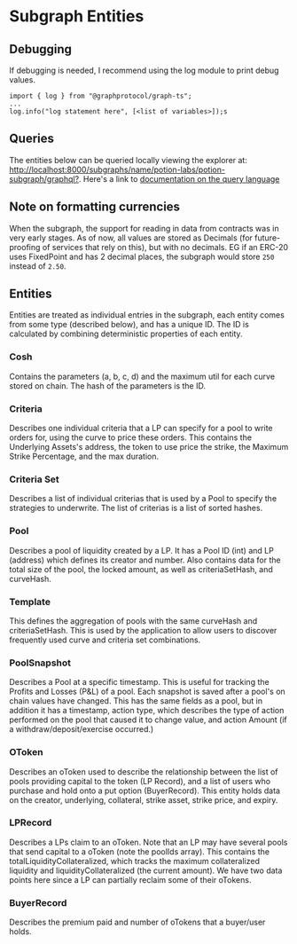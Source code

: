 # Subgraph Entities

## Debugging

If debugging is needed, I recommend using the log module to print debug values.

```
import { log } from "@graphprotocol/graph-ts";
...
log.info("log statement here", [<list of variables>]);s
```

## Queries

The entities below can be queried locally viewing the explorer at: [http://localhost:8000/subgraphs/name/potion-labs/potion-subgraph/graphql?](http://localhost:8000/subgraphs/name/potion-labs/potion-subgraph/graphql?). Here's a link to [documentation on the query language](https://thegraph.com/docs/graphql-api#schema)

## Note on formatting currencies

When the subgraph, the support for reading in data from contracts was in very early stages. As of now, all values are stored as Decimals (for future-proofing of services that rely on this), but with no decimals. EG if an ERC-20 uses FixedPoint and has 2 decimal places, the subgraph would store `250` instead of `2.50`.

## Entities

Entities are treated as individual entries in the subgraph, each entity comes from some type (described below), and has a unique ID. The ID is calculated by combining deterministic properties of each entity.

### Cosh

Contains the parameters (a, b, c, d) and the maximum util for each curve stored on chain. The hash of the parameters is the ID.

### Criteria

Describes one individual criteria that a LP can specify for a pool to write orders for, using the curve to price these orders. This contains the Underlying Assets's address, the token to use price the strike, the Maximum Strike Percentage, and the max duration.

### Criteria Set

Describes a list of individual criterias that is used by a Pool to specify the strategies to underwrite. The list of criterias is a list of sorted hashes.

### Pool

Describes a pool of liquidity created by a LP. It has a Pool ID (int) and LP (address) which defines its creator and number. Also contains data for the total size of the pool, the locked amount, as well as criteriaSetHash, and curveHash.

### Template

This defines the aggregation of pools with the same curveHash and criteriaSetHash. This is used by the application to allow users to discover frequently used curve and criteria set combinations.

### PoolSnapshot

Describes a Pool at a specific timestamp. This is useful for tracking the Profits and Losses (P&L) of a pool. Each snapshot is saved after a pool's on chain values have changed. This has the same fields as a pool, but in addition it has a timestamp, action type, which describes the type of action performed on the pool that caused it to change value, and action Amount (if a withdraw/deposit/exercise occurred.)

### OToken

Describes an oToken used to describe the relationship between the list of pools providing capital to the token (LP Record), and a list of users who purchase and hold onto a put option (BuyerRecord). This entity holds data on the creator, underlying, collateral, strike asset, strike price, and expiry.

### LPRecord

Describes a LPs claim to an oToken. Note that an LP may have several pools that send capital to a oToken (note the poolIds array). This contains the totalLiquidityCollateralized, which tracks the maximum collateralized liquidity and liquidityCollateralized (the current amount). We have two data points here since a LP can partially reclaim some of their oTokens.

### BuyerRecord

Describes the premium paid and number of oTokens that a buyer/user holds.
